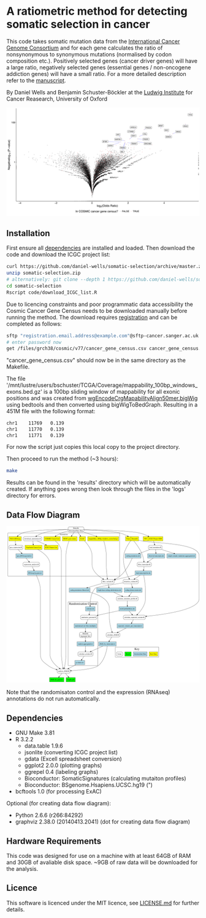 # A ratiometric method for detecting somatic selection in cancer
This code takes somatic mutation data from the [International Cancer Genome Consortium](ICGC.org) and for each gene calculates the ratio of nonsynonymous to synonymous mutations (normalised by codon composition etc.). Positively selected genes (cancer driver genes) will have a large ratio, negatively selected genes (essential genes / non-oncogene addiction genes) will have a small ratio. For a more detailed description refer to the [manuscript](results/daniel_wells_hillary_rotation_report.pdf).

By Daniel Wells and Benjamin Schuster-Böckler at the [Ludwig Institute](http://www.ludwig.ox.ac.uk/benjamin-schuster-boeckler-group-page) for Cancer Reasearch, University of Oxford

![](results/volcano.png)

## Installation
First ensure all [dependencies](README.md#Dependencies) are installed and loaded.
Then download the code and download the ICGC project list:
```bash
curl https://github.com/daniel-wells/somatic-selection/archive/master.zip -o somatic-selection.zip
unzip somatic-selection.zip
# alternatively: git clone --depth 1 https://github.com/daniel-wells/somatic-selection.git
cd somatic-selection
Rscript code/download_ICGC_list.R
```

Due to licencing constraints and poor programmatic data accessibility the Cosmic Cancer Gene Census needs to be downloaded manually before running the method. The download requires [registration](https://cancer.sanger.ac.uk/cosmic/register) and can be completed as follows:
```bash
sftp "registration.email.address@example.com"@sftp-cancer.sanger.ac.uk
# enter password now
get /files/grch38/cosmic/v77/cancer_gene_census.csv cancer_gene_census.csv
```
"cancer_gene_census.csv" should now be in the same directory as the Makefile.

The file '/mnt/lustre/users/bschuster/TCGA/Coverage/mappability_100bp_windows_exons.bed.gz' is a 100bp sliding window of mappability for all exonic positions and was created from [wgEncodeCrgMapabilityAlign50mer.bigWig](http://hgdownload.cse.ucsc.edu/goldenPath/hg19/encodeDCC/wgEncodeMapability/wgEncodeCrgMapabilityAlign50mer.bigWig) using bedtools and then converted using bigWigToBedGraph. Resulting in a 451M file with the following format:
```
chr1    11769   0.139
chr1    11770   0.139
chr1    11771   0.139
```
For now the script just copies this local copy to the project directory.

Then proceed to run the method (~3 hours):
```bash
make
```

Results can be found in the 'results' directory which will be automatically created. If anything goes wrong then look through the files in the 'logs' directory for errors.

## Data Flow Diagram
![Data Flow Diagram](auxiliary/data_flow_diagram.png)

Note that the randomisaton control and the expression (RNAseq) annotations do not run automatically.

## Dependencies
- GNU Make 3.81
- R 3.2.2
  - data.table 1.9.6
  - jsonlite (converting ICGC project list)
  - gdata (Excell spreadsheet conversion)
  - ggplot2 2.0.0 (plotting graphs)
  - ggrepel 0.4 (labeling graphs)
  - Bioconductor: SomaticSignatures (calculating mutaiton profiles)
  - Bioconductor: BSgenome.Hsapiens.UCSC.hg19 (")
- bcftools 1.0 (for processing ExAC)

Optional (for creating data flow diagram):
- Python 2.6.6 (r266:84292)
- graphviz 2.38.0 (20140413.2041) (dot for creating data flow diagram)

## Hardware Requirements
This code was designed for use on a machine with at least 64GB of RAM and 30GB of avaliable disk space. ~9GB of raw data will be downloaded for the analysis.

## Licence
This software is licenced under the MIT licence, see [LICENSE.md](LICENSE.md) for further details.
